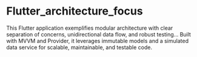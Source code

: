# Flutter_architecture_focus
This Flutter application exemplifies modular architecture with clear separation of concerns, unidirectional data flow, and robust testing... Built with MVVM and Provider, it leverages immutable models and a simulated data service for scalable, maintainable, and testable code.
